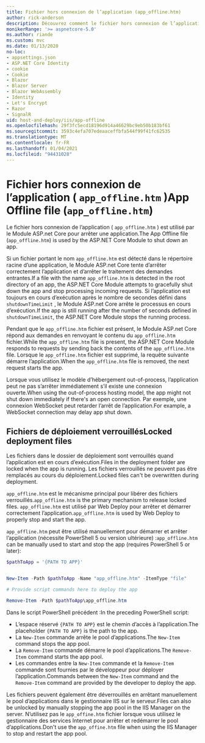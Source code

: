 ```yaml
---
title: Fichier hors connexion de l’application (app_offline.htm)
author: rick-anderson
description: Découvrez comment le fichier hors connexion de l’application ( `app_offline.htm` ) fonctionne avec le Module ASP.net core.
monikerRange: '>= aspnetcore-5.0'
ms.author: riande
ms.custom: mvc
ms.date: 01/13/2020
no-loc:
- appsettings.json
- ASP.NET Core Identity
- cookie
- Cookie
- Blazor
- Blazor Server
- Blazor WebAssembly
- Identity
- Let's Encrypt
- Razor
- SignalR
uid: host-and-deploy/iis/app-offline
ms.openlocfilehash: 29f3fc5ecd18196d914a46629bc9eb50b183bf61
ms.sourcegitcommit: 3593c4efa707edeaaceffbfa544f99f41fc62535
ms.translationtype: MT
ms.contentlocale: fr-FR
ms.lasthandoff: 01/04/2021
ms.locfileid: "94431028"
---
```

# <a name="app-offline-file-app_offlinehtm"></a><span data-ttu-id="3969a-103">Fichier hors connexion de l’application ( `app_offline.htm` )</span><span class="sxs-lookup"><span data-stu-id="3969a-103">App Offline file (`app_offline.htm`)</span></span>

<span data-ttu-id="3969a-104">Le fichier hors connexion de l’application ( `app_offline.htm` ) est utilisé par le Module ASP.net Core pour arrêter une application.</span><span class="sxs-lookup"><span data-stu-id="3969a-104">The App Offline file (`app_offline.htm`) is used by the ASP.NET Core Module to shut down an app.</span></span>

<span data-ttu-id="3969a-105">Si un fichier portant le nom `app_offline.htm` est détecté dans le répertoire racine d’une application, le Module ASP.net Core tente d’arrêter correctement l’application et d’arrêter le traitement des demandes entrantes.</span><span class="sxs-lookup"><span data-stu-id="3969a-105">If a file with the name `app_offline.htm` is detected in the root directory of an app, the ASP.NET Core Module attempts to gracefully shut down the app and stop processing incoming requests.</span></span> <span data-ttu-id="3969a-106">Si l’application est toujours en cours d’exécution après le nombre de secondes défini dans `shutdownTimeLimit` , le Module ASP.net Core arrête le processus en cours d’exécution.</span><span class="sxs-lookup"><span data-stu-id="3969a-106">If the app is still running after the number of seconds defined in `shutdownTimeLimit`, the ASP.NET Core Module stops the running process.</span></span>

<span data-ttu-id="3969a-107">Pendant que le `app_offline.htm` fichier est présent, le Module ASP.net Core répond aux demandes en renvoyant le contenu du `app_offline.htm` fichier.</span><span class="sxs-lookup"><span data-stu-id="3969a-107">While the `app_offline.htm` file is present, the ASP.NET Core Module responds to requests by sending back the contents of the `app_offline.htm` file.</span></span> <span data-ttu-id="3969a-108">Lorsque le `app_offline.htm` fichier est supprimé, la requête suivante démarre l’application.</span><span class="sxs-lookup"><span data-stu-id="3969a-108">When the `app_offline.htm` file is removed, the next request starts the app.</span></span>

<span data-ttu-id="3969a-109">Lorsque vous utilisez le modèle d’hébergement out-of-process, l’application peut ne pas s’arrêter immédiatement s’il existe une connexion ouverte.</span><span class="sxs-lookup"><span data-stu-id="3969a-109">When using the out-of-process hosting model, the app might not shut down immediately if there's an open connection.</span></span> <span data-ttu-id="3969a-110">Par exemple, une connexion WebSocket peut retarder l’arrêt de l’application.</span><span class="sxs-lookup"><span data-stu-id="3969a-110">For example, a WebSocket connection may delay app shut down.</span></span>

## <a name="locked-deployment-files"></a><span data-ttu-id="3969a-111">Fichiers de déploiement verrouillés</span><span class="sxs-lookup"><span data-stu-id="3969a-111">Locked deployment files</span></span>

<span data-ttu-id="3969a-112">Les fichiers dans le dossier de déploiement sont verrouillés quand l’application est en cours d’exécution.</span><span class="sxs-lookup"><span data-stu-id="3969a-112">Files in the deployment folder are locked when the app is running.</span></span> <span data-ttu-id="3969a-113">Les fichiers verrouillés ne peuvent pas être remplacés au cours du déploiement.</span><span class="sxs-lookup"><span data-stu-id="3969a-113">Locked files can't be overwritten during deployment.</span></span>

<span data-ttu-id="3969a-114">`app_offline.htm` est le mécanisme principal pour libérer des fichiers verrouillés.</span><span class="sxs-lookup"><span data-stu-id="3969a-114">`app_offline.htm` is the primary mechanism to release locked files.</span></span> <span data-ttu-id="3969a-115">`app_offline.htm` est utilisé par Web Deploy pour arrêter et démarrer correctement l’application.</span><span class="sxs-lookup"><span data-stu-id="3969a-115">`app_offline.htm` is used by Web Deploy to properly stop and start the app.</span></span>

<span data-ttu-id="3969a-116">`app_offline.htm` peut être utilisé manuellement pour démarrer et arrêter l’application (nécessite PowerShell 5 ou version ultérieure) :</span><span class="sxs-lookup"><span data-stu-id="3969a-116">`app_offline.htm` can be manually used to start and stop the app (requires PowerShell 5 or later):</span></span>

```powershell
$pathToApp = '{PATH TO APP}'


New-Item -Path $pathToApp -Name "app_offline.htm" -ItemType "file"

# Provide script commands here to deploy the app

Remove-Item -Path $pathToApp\app_offline.htm
```

<span data-ttu-id="3969a-117">Dans le script PowerShell précédent :</span><span class="sxs-lookup"><span data-stu-id="3969a-117">In the preceding PowerShell script:</span></span>

* <span data-ttu-id="3969a-118">L’espace réservé `{PATH TO APP}` est le chemin d’accès à l’application.</span><span class="sxs-lookup"><span data-stu-id="3969a-118">The placeholder `{PATH TO APP}` is the path to the app.</span></span>
* <span data-ttu-id="3969a-119">La `New-Item` commande arrête le pool d’applications.</span><span class="sxs-lookup"><span data-stu-id="3969a-119">The `New-Item` command stops the app pool.</span></span>
* <span data-ttu-id="3969a-120">La `Remove-Item` commande démarre le pool d’applications.</span><span class="sxs-lookup"><span data-stu-id="3969a-120">The `Remove-Item` command starts the app pool.</span></span>
* <span data-ttu-id="3969a-121">Les commandes entre la `New-Item` commande et la `Remove-Item` commande sont fournies par le développeur pour déployer l’application.</span><span class="sxs-lookup"><span data-stu-id="3969a-121">Commands between the `New-Item` command and the `Remove-Item` command are provided by the developer to deploy the app.</span></span>

<span data-ttu-id="3969a-122">Les fichiers peuvent également être déverrouillés en arrêtant manuellement le pool d’applications dans le gestionnaire IIS sur le serveur.</span><span class="sxs-lookup"><span data-stu-id="3969a-122">Files can also be unlocked by manually stopping the app pool in the IIS Manager on the server.</span></span> <span data-ttu-id="3969a-123">N’utilisez pas le `app_offine.htm` fichier lorsque vous utilisez le gestionnaire des services Internet pour arrêter et redémarrer le pool d’applications.</span><span class="sxs-lookup"><span data-stu-id="3969a-123">Don't use the `app_offine.htm` file when using the IIS Manager to stop and restart the app pool.</span></span>
